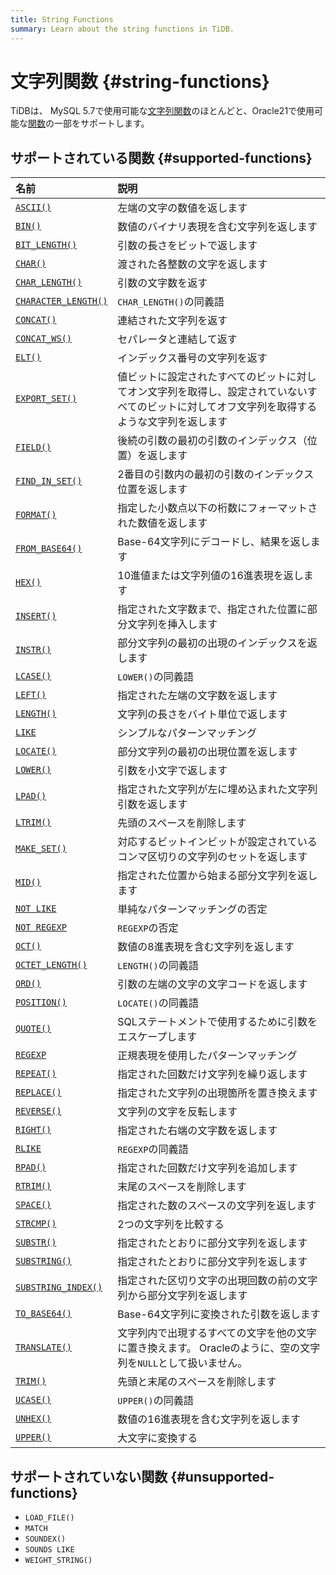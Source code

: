 ```yaml
---
title: String Functions
summary: Learn about the string functions in TiDB.
---
```


# 文字列関数 {#string-functions}

TiDBは、 MySQL 5.7で使用可能な[文字列関数](https://dev.mysql.com/doc/refman/5.7/en/string-functions.html)のほとんどと、Oracle21で使用可能な[関数](https://docs.oracle.com/en/database/oracle/oracle-database/21/sqlqr/SQL-Functions.html#GUID-93EC62F8-415D-4A7E-B050-5D5B2C127009)の一部をサポートします。

## サポートされている関数 {#supported-functions}

| 名前                                                                                                                                            | 説明                                                                      |
| :-------------------------------------------------------------------------------------------------------------------------------------------- | :---------------------------------------------------------------------- |
| [`ASCII()`](https://dev.mysql.com/doc/refman/5.7/en/string-functions.html#function_ascii)                                                     | 左端の文字の数値を返します                                                           |
| [`BIN()`](https://dev.mysql.com/doc/refman/5.7/en/string-functions.html#function_bin)                                                         | 数値のバイナリ表現を含む文字列を返します                                                    |
| [`BIT_LENGTH()`](https://dev.mysql.com/doc/refman/5.7/en/string-functions.html#function_bit-length)                                           | 引数の長さをビットで返します                                                          |
| [`CHAR()`](https://dev.mysql.com/doc/refman/5.7/en/string-functions.html#function_char)                                                       | 渡された各整数の文字を返します                                                         |
| [`CHAR_LENGTH()`](https://dev.mysql.com/doc/refman/5.7/en/string-functions.html#function_char-length)                                         | 引数の文字数を返す                                                               |
| [`CHARACTER_LENGTH()`](https://dev.mysql.com/doc/refman/5.7/en/string-functions.html#function_character-length)                               | `CHAR_LENGTH()`の同義語                                                     |
| [`CONCAT()`](https://dev.mysql.com/doc/refman/5.7/en/string-functions.html#function_concat)                                                   | 連結された文字列を返す                                                             |
| [`CONCAT_WS()`](https://dev.mysql.com/doc/refman/5.7/en/string-functions.html#function_concat-ws)                                             | セパレータと連結して返す                                                            |
| [`ELT()`](https://dev.mysql.com/doc/refman/5.7/en/string-functions.html#function_elt)                                                         | インデックス番号の文字列を返す                                                         |
| [`EXPORT_SET()`](https://dev.mysql.com/doc/refman/5.7/en/string-functions.html#function_export-set)                                           | 値ビットに設定されたすべてのビットに対してオン文字列を取得し、設定されていないすべてのビットに対してオフ文字列を取得するような文字列を返します |
| [`FIELD()`](https://dev.mysql.com/doc/refman/5.7/en/string-functions.html#function_field)                                                     | 後続の引数の最初の引数のインデックス（位置）を返します                                             |
| [`FIND_IN_SET()`](https://dev.mysql.com/doc/refman/5.7/en/string-functions.html#function_find-in-set)                                         | 2番目の引数内の最初の引数のインデックス位置を返します                                             |
| [`FORMAT()`](https://dev.mysql.com/doc/refman/5.7/en/string-functions.html#function_format)                                                   | 指定した小数点以下の桁数にフォーマットされた数値を返します                                           |
| [`FROM_BASE64()`](https://dev.mysql.com/doc/refman/5.7/en/string-functions.html#function_from-base64)                                         | Base-64文字列にデコードし、結果を返します                                                |
| [`HEX()`](https://dev.mysql.com/doc/refman/5.7/en/string-functions.html#function_hex)                                                         | 10進値または文字列値の16進表現を返します                                                  |
| [`INSERT()`](https://dev.mysql.com/doc/refman/5.7/en/string-functions.html#function_insert)                                                   | 指定された文字数まで、指定された位置に部分文字列を挿入します                                          |
| [`INSTR()`](https://dev.mysql.com/doc/refman/5.7/en/string-functions.html#function_instr)                                                     | 部分文字列の最初の出現のインデックスを返します                                                 |
| [`LCASE()`](https://dev.mysql.com/doc/refman/5.7/en/string-functions.html#function_lcase)                                                     | `LOWER()`の同義語                                                           |
| [`LEFT()`](https://dev.mysql.com/doc/refman/5.7/en/string-functions.html#function_left)                                                       | 指定された左端の文字数を返します                                                        |
| [`LENGTH()`](https://dev.mysql.com/doc/refman/5.7/en/string-functions.html#function_length)                                                   | 文字列の長さをバイト単位で返します                                                       |
| [`LIKE`](https://dev.mysql.com/doc/refman/5.7/en/string-comparison-functions.html#operator_like)                                              | シンプルなパターンマッチング                                                          |
| [`LOCATE()`](https://dev.mysql.com/doc/refman/5.7/en/string-functions.html#function_locate)                                                   | 部分文字列の最初の出現位置を返します                                                      |
| [`LOWER()`](https://dev.mysql.com/doc/refman/5.7/en/string-functions.html#function_lower)                                                     | 引数を小文字で返します                                                             |
| [`LPAD()`](https://dev.mysql.com/doc/refman/5.7/en/string-functions.html#function_lpad)                                                       | 指定された文字列が左に埋め込まれた文字列引数を返します                                             |
| [`LTRIM()`](https://dev.mysql.com/doc/refman/5.7/en/string-functions.html#function_ltrim)                                                     | 先頭のスペースを削除します                                                           |
| [`MAKE_SET()`](https://dev.mysql.com/doc/refman/5.7/en/string-functions.html#function_make-set)                                               | 対応するビットインビットが設定されているコンマ区切りの文字列のセットを返します                                 |
| [`MID()`](https://dev.mysql.com/doc/refman/5.7/en/string-functions.html#function_mid)                                                         | 指定された位置から始まる部分文字列を返します                                                  |
| [`NOT LIKE`](https://dev.mysql.com/doc/refman/5.7/en/string-comparison-functions.html#operator_not-like)                                      | 単純なパターンマッチングの否定                                                         |
| [`NOT REGEXP`](https://dev.mysql.com/doc/refman/5.7/en/regexp.html#operator_not-regexp)                                                       | `REGEXP`の否定                                                             |
| [`OCT()`](https://dev.mysql.com/doc/refman/5.7/en/string-functions.html#function_oct)                                                         | 数値の8進表現を含む文字列を返します                                                      |
| [`OCTET_LENGTH()`](https://dev.mysql.com/doc/refman/5.7/en/string-functions.html#function_octet-length)                                       | `LENGTH()`の同義語                                                          |
| [`ORD()`](https://dev.mysql.com/doc/refman/5.7/en/string-functions.html#function_ord)                                                         | 引数の左端の文字の文字コードを返します                                                     |
| [`POSITION()`](https://dev.mysql.com/doc/refman/5.7/en/string-functions.html#function_position)                                               | `LOCATE()`の同義語                                                          |
| [`QUOTE()`](https://dev.mysql.com/doc/refman/5.7/en/string-functions.html#function_quote)                                                     | SQLステートメントで使用するために引数をエスケープします                                           |
| [`REGEXP`](https://dev.mysql.com/doc/refman/5.7/en/regexp.html#operator_regexp)                                                               | 正規表現を使用したパターンマッチング                                                      |
| [`REPEAT()`](https://dev.mysql.com/doc/refman/5.7/en/string-functions.html#function_repeat)                                                   | 指定された回数だけ文字列を繰り返します                                                     |
| [`REPLACE()`](https://dev.mysql.com/doc/refman/5.7/en/string-functions.html#function_replace)                                                 | 指定された文字列の出現箇所を置き換えます                                                    |
| [`REVERSE()`](https://dev.mysql.com/doc/refman/5.7/en/string-functions.html#function_reverse)                                                 | 文字列の文字を反転します                                                            |
| [`RIGHT()`](https://dev.mysql.com/doc/refman/5.7/en/string-functions.html#function_right)                                                     | 指定された右端の文字数を返します                                                        |
| [`RLIKE`](https://dev.mysql.com/doc/refman/5.7/en/regexp.html#operator_regexp)                                                                | `REGEXP`の同義語                                                            |
| [`RPAD()`](https://dev.mysql.com/doc/refman/5.7/en/string-functions.html#function_rpad)                                                       | 指定された回数だけ文字列を追加します                                                      |
| [`RTRIM()`](https://dev.mysql.com/doc/refman/5.7/en/string-functions.html#function_rtrim)                                                     | 末尾のスペースを削除します                                                           |
| [`SPACE()`](https://dev.mysql.com/doc/refman/5.7/en/string-functions.html#function_space)                                                     | 指定された数のスペースの文字列を返します                                                    |
| [`STRCMP()`](https://dev.mysql.com/doc/refman/5.7/en/string-comparison-functions.html#function_strcmp)                                        | 2つの文字列を比較する                                                             |
| [`SUBSTR()`](https://dev.mysql.com/doc/refman/5.7/en/string-functions.html#function_substr)                                                   | 指定されたとおりに部分文字列を返します                                                     |
| [`SUBSTRING()`](https://dev.mysql.com/doc/refman/5.7/en/string-functions.html#function_substring)                                             | 指定されたとおりに部分文字列を返します                                                     |
| [`SUBSTRING_INDEX()`](https://dev.mysql.com/doc/refman/5.7/en/string-functions.html#function_substring-index)                                 | 指定された区切り文字の出現回数の前の文字列から部分文字列を返します                                       |
| [`TO_BASE64()`](https://dev.mysql.com/doc/refman/5.7/en/string-functions.html#function_to-base64)                                             | Base-64文字列に変換された引数を返します                                                 |
| [`TRANSLATE()`](https://docs.oracle.com/en/database/oracle/oracle-database/21/sqlrf/TRANSLATE.html#GUID-80F85ACB-092C-4CC7-91F6-B3A585E3A690) | 文字列内で出現するすべての文字を他の文字に置き換えます。 Oracleのように、空の文字列を`NULL`として扱いません。           |
| [`TRIM()`](https://dev.mysql.com/doc/refman/5.7/en/string-functions.html#function_trim)                                                       | 先頭と末尾のスペースを削除します                                                        |
| [`UCASE()`](https://dev.mysql.com/doc/refman/5.7/en/string-functions.html#function_ucase)                                                     | `UPPER()`の同義語                                                           |
| [`UNHEX()`](https://dev.mysql.com/doc/refman/5.7/en/string-functions.html#function_unhex)                                                     | 数値の16進表現を含む文字列を返します                                                     |
| [`UPPER()`](https://dev.mysql.com/doc/refman/5.7/en/string-functions.html#function_upper)                                                     | 大文字に変換する                                                                |

## サポートされていない関数 {#unsupported-functions}

-   `LOAD_FILE()`
-   `MATCH`
-   `SOUNDEX()`
-   `SOUNDS LIKE`
-   `WEIGHT_STRING()`
